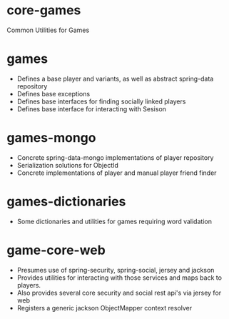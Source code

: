 core-games
==========

Common Utilities for Games

games
=====
- Defines a base player and variants, as well as abstract spring-data repository
- Defines base exceptions
- Defines base interfaces for finding socially linked players
- Defines base interface for interacting with Sesison

games-mongo
===========
- Concrete spring-data-mongo implementations of player repository
- Serialization solutions for ObjectId
- Concrete implementations of player and manual player friend finder

games-dictionaries
==================
- Some dictionaries and utilities for games requiring word validation

game-core-web
=============
- Presumes use of spring-security, spring-social, jersey and jackson
- Provides utilities for interacting with those services and maps back to players.
- Also provides several core security and social rest api's via jersey for web
- Registers a generic jackson ObjectMapper context resolver